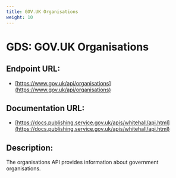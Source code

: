```yaml
---
title: GOV.UK Organisations
weight: 10
---
```


# GDS: GOV.UK Organisations

## Endpoint URL:
 - [https://www.gov.uk/api/organisations](https://www.gov.uk/api/organisations)

## Documentation URL:
 - [https://docs.publishing.service.gov.uk/apis/whitehall/api.html](https://docs.publishing.service.gov.uk/apis/whitehall/api.html)

## Description:
The organisations API provides information about government organisations.

